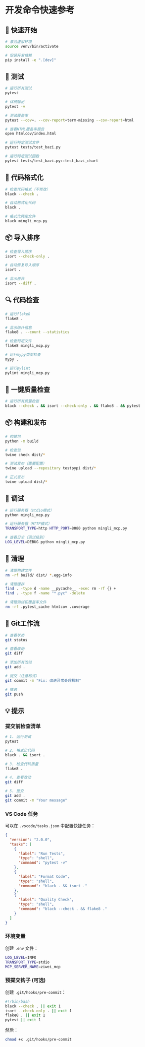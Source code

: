 # 开发命令快速参考

## 🚀 快速开始

```bash
# 激活虚拟环境
source venv/bin/activate

# 安装开发依赖
pip install -e ".[dev]"
```

## 🧪 测试

```bash
# 运行所有测试
pytest

# 详细输出
pytest -v

# 测试覆盖率
pytest --cov=. --cov-report=term-missing --cov-report=html

# 查看HTML覆盖率报告
open htmlcov/index.html

# 运行特定测试文件
pytest tests/test_bazi.py

# 运行特定测试函数
pytest tests/test_bazi.py::test_bazi_chart
```

## 🎨 代码格式化

```bash
# 检查代码格式（不修改）
black --check .

# 自动格式化代码
black .

# 格式化特定文件
black mingli_mcp.py
```

## 📦 导入排序

```bash
# 检查导入顺序
isort --check-only .

# 自动修复导入顺序
isort .

# 显示差异
isort --diff .
```

## 🔍 代码检查

```bash
# 运行flake8
flake8 .

# 显示统计信息
flake8 . --count --statistics

# 检查特定文件
flake8 mingli_mcp.py

# 运行mypy类型检查
mypy .

# 运行pylint
pylint mingli_mcp.py
```

## 🔧 一键质量检查

```bash
# 运行所有质量检查
black --check . && isort --check-only . && flake8 . && pytest
```

## 📦 构建和发布

```bash
# 构建包
python -m build

# 检查包
twine check dist/*

# 测试发布（需要配置）
twine upload --repository testpypi dist/*

# 正式发布
twine upload dist/*
```

## 🐛 调试

```bash
# 运行服务器（stdio模式）
python mingli_mcp.py

# 运行服务器（HTTP模式）
TRANSPORT_TYPE=http HTTP_PORT=8080 python mingli_mcp.py

# 查看日志（调试级别）
LOG_LEVEL=DEBUG python mingli_mcp.py
```

## 🧹 清理

```bash
# 清理构建文件
rm -rf build/ dist/ *.egg-info

# 清理缓存
find . -type d -name __pycache__ -exec rm -rf {} +
find . -type f -name "*.pyc" -delete

# 清理测试和覆盖率文件
rm -rf .pytest_cache htmlcov .coverage
```

## 🔄 Git工作流

```bash
# 查看状态
git status

# 查看改动
git diff

# 添加所有改动
git add .

# 提交（注意格式）
git commit -m "Fix: 改进异常处理机制"

# 推送
git push
```

## 💡 提示

### 提交前检查清单
```bash
# 1. 运行测试
pytest

# 2. 格式化代码
black . && isort .

# 3. 检查代码质量
flake8 .

# 4. 查看改动
git diff

# 5. 提交
git add .
git commit -m "Your message"
```

### VS Code 任务
可以在 `.vscode/tasks.json` 中配置快捷任务：
```json
{
  "version": "2.0.0",
  "tasks": [
    {
      "label": "Run Tests",
      "type": "shell",
      "command": "pytest -v"
    },
    {
      "label": "Format Code",
      "type": "shell",
      "command": "black . && isort ."
    },
    {
      "label": "Quality Check",
      "type": "shell",
      "command": "black --check . && flake8 ."
    }
  ]
}
```

### 环境变量
创建 `.env` 文件：
```bash
LOG_LEVEL=INFO
TRANSPORT_TYPE=stdio
MCP_SERVER_NAME=ziwei_mcp
```

### 预提交钩子 (可选)
创建 `.git/hooks/pre-commit`：
```bash
#!/bin/bash
black --check . || exit 1
isort --check-only . || exit 1
flake8 . || exit 1
pytest || exit 1
```

然后：
```bash
chmod +x .git/hooks/pre-commit
```
